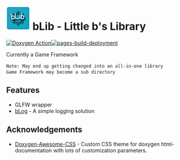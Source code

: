 
# ![LOGO](https://github.com/Bjathneas/bLib/blob/main/bLib_logo.png?raw=true) bLib - Little b's Library
[![Doxygen Action](https://github.com/Bjathneas/bLib/actions/workflows/main.yml/badge.svg)](https://github.com/Bjathneas/bLib/actions/workflows/main.yml)[![pages-build-deployment](https://github.com/Bjathneas/bLib/actions/workflows/pages/pages-build-deployment/badge.svg)](https://github.com/Bjathneas/bLib/actions/workflows/pages/pages-build-deployment)

Currently a Game Framework

    Note: May end up getting changed into an all-in-one library
    Game Framework may become a sub directory 




## Features

- GLFW wrapper
- [bLog](https://github.com/Bjathneas/bLog) - A simple logging solution


## Acknowledgements

- [Doxygen-Awesome-CSS](https://github.com/jothepro/doxygen-awesome-css) - Custom CSS theme for doxygen html-documentation with lots of customization parameters. 
